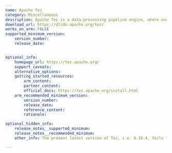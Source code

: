 ```yaml
---
name: Apache Tez
category: Miscellaneous
description: Apache Tez is a data-processing pipeline engine, where one can plug-in input, processing, and output implementations to perform arbitrary data-processing. It is envisioned as a low-level engine for higher abstractions such as Apache Hadoop Map-Reduce, Apache Pig, Apache Hive etc.
download_url: https://dlcdn.apache.org/tez/
works_on_arm: FALSE
supported_minimum_version:
    version_number:
    release_date:


optional_info:
    homepage_url: https://tez.apache.org/
    support_caveats:
    alternative_options:
    getting_started_resources:
        arm_content:
        partner_content:
        official_docs: https://tez.apache.org/install.html
    arm_recommended_minimum_version:
        version_number:
        release_date:
        reference_content:
        rationale:

optional_hidden_info:
    release_notes__supported_minimum:
    release_notes__recommended_minimum:
    other_info: The present latest version of Tez, i.e. 0.10.4, fails to build on Neoverse N1 to find phantomJS for Linux/ARM64. PhantomJS pre-builds aren't available for Linux/ARM64. Kindly refer [here](https://phantomjs.org/download.html).

---
```

